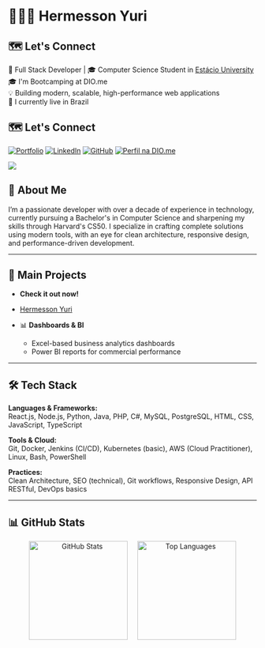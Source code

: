# 👨🏻‍💻 Hermesson Yuri
## 🗺️ Let's Connect

🚀 Full Stack Developer | 🎓 Computer Science Student in [Estácio University](https://estacio.br/selecao?cod_agente=14369444&u=563052&end=1)  
🎓 I'm Bootcamping at DIO.me  
💡 Building modern, scalable, high-performance web applications  
📍 I currently live in Brazil  


## 🗺️ Let's Connect

[![Portfolio](https://img.shields.io/badge/Portfolio-FF5722?style=for-the-badge&logo=todoist&logoColor=white)](https://hermessonyuri.com)  [![LinkedIn](https://img.shields.io/badge/LinkedIn-0077B5?style=for-the-badge&logo=linkedin&logoColor=white)](https://www.linkedin.com/in/hermesson-yuri/)  [![GitHub](https://img.shields.io/badge/GitHub-100000?style=for-the-badge&logo=github&logoColor=white)](https://github.com/hermessonyurii) [![Perfil na DIO.me](https://img.shields.io/badge/DIO.me-0077B5?style=for-the-badge&logoColor=white)](https://www.dio.me/users/contato_39140)

<p align="left">
  <img src="https://skillicons.dev/icons?i=html,css,js,ts,react,next,nodejs,python,java,php,mysql,postgres,sqlite,git,docker,jenkins,kubernetes,aws,linux,bash,powershell" />
</p>


## 🧠 About Me

I’m a passionate developer with over a decade of experience in technology, currently pursuing a Bachelor's in Computer Science and sharpening my skills through Harvard's CS50. I specialize in crafting complete solutions using modern tools, with an eye for clean architecture, responsive design, and performance-driven development.

---

## 🔧 Main Projects

-  **Check it out now!**  
  - [Hermesson Yuri](https://hermessonyuri.com) 

- 📊 **Dashboards & BI**  
  - Excel-based business analytics dashboards  
  - Power BI reports for commercial performance  

---

## 🛠️ Tech Stack

**Languages & Frameworks:**  
React.js, Node.js, Python, Java, PHP, C#, MySQL, PostgreSQL, HTML, CSS, JavaScript, TypeScript

**Tools & Cloud:**  
Git, Docker, Jenkins (CI/CD), Kubernetes (basic), AWS (Cloud Practitioner), Linux, Bash, PowerShell

**Practices:**  
Clean Architecture, SEO (technical), Git workflows, Responsive Design, API RESTful, DevOps basics



---

## 📊 GitHub Stats
<div align="center" style="display: flex; flex-direction: row; flex-wrap: wrap; justify-content: center; gap: 20px; margin: 1rem 0;">
<img 
  src="https://github-readme-stats.vercel.app/api?username=Hermessonyurii&show_icons=true&count_private=true&theme=tokyonight&hide_border=true&include_all_commits=true&locale=en&custom_title=Hermesson%20Yuri%27s%20GitHub%20Stats&card_width=450"
  alt="GitHub Stats"
  style="height: 200px;"
/>
<img
  src="https://github-readme-stats.vercel.app/api/top-langs/?username=Hermessonyurii&layout=compact&theme=tokyonight&hide_border=true&langs_count=6&custom_title=Most%20Used%20Languages&card_width=300&exclude_repo=github-readme-stats"
  alt="Top Languages"
  style="height: 200px;"
/>
</div>
